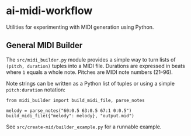 # ai-midi-workflow

Utilities for experimenting with MIDI generation using Python.

## General MIDI Builder

The `src/midi_builder.py` module provides a simple way to turn lists of
`(pitch, duration)` tuples into a MIDI file. Durations are expressed in
beats where `1` equals a whole note. Pitches are MIDI note numbers (21–96).

Note strings can be written as a Python list of tuples or using a simple
``pitch:duration`` notation:

```
from midi_builder import build_midi_file, parse_notes

melody = parse_notes("60:0.5 63:0.5 67:1 0:0.5")
build_midi_file({"melody": melody}, "output.mid")
```

See `src/create-mid/builder_example.py` for a runnable example.


